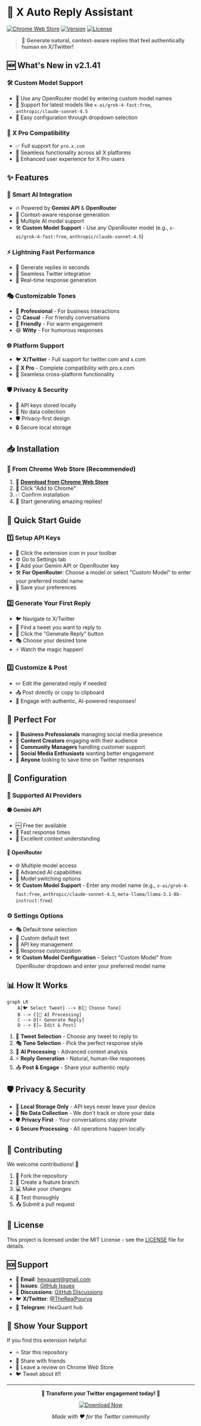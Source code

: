 # 🤖 X Auto Reply Assistant

[![Chrome Web Store](https://img.shields.io/badge/Chrome%20Web%20Store-Download-blue?style=for-the-badge&logo=google-chrome)](https://chromewebstore.google.com/detail/x-auto-reply-assistant/hopmlipidbngnbkokpjllfflnedfajfc?pli=1)
[![Version](https://img.shields.io/badge/Version-2.1.41-green?style=for-the-badge)](https://github.com/xPOURY4/X-Auto-Reply-Assistant)
[![License](https://img.shields.io/badge/License-MIT-yellow?style=for-the-badge)](LICENSE)

> 🚀 **Generate natural, context-aware replies that feel authentically human on X/Twitter!**

## 🆕 What's New in v2.1.41

### 🛠️ **Custom Model Support**
- 🎯 Use any OpenRouter model by entering custom model names
- 🚀 Support for latest models like `x-ai/grok-4-fast:free`, `anthropic/claude-sonnet-4.5`
- 🔧 Easy configuration through dropdown selection

### 💼 **X Pro Compatibility**
- ✅ Full support for `pro.x.com`
- 🔄 Seamless functionality across all X platforms
- 🎯 Enhanced user experience for X Pro users

## ✨ Features

### 🧠 **Smart AI Integration**
- 🔥 Powered by **Gemini API** & **OpenRouter**
- 🎯 Context-aware response generation
- 🤖 Multiple AI model support
- 🛠️ **Custom Model Support** - Use any OpenRouter model (e.g., `x-ai/grok-4-fast:free`, `anthropic/claude-sonnet-4.5`)

### ⚡ **Lightning Fast Performance**
- 🚀 Generate replies in seconds
- 💨 Seamless Twitter integration
- 🔄 Real-time response generation

### 🎭 **Customizable Tones**
- 💼 **Professional** - For business interactions
- 😊 **Casual** - For friendly conversations
- 🤝 **Friendly** - For warm engagement
- 😄 **Witty** - For humorous responses

### 🌐 **Platform Support**
- 🐦 **X/Twitter** - Full support for twitter.com and x.com
- 💼 **X Pro** - Complete compatibility with pro.x.com
- 🔄 Seamless cross-platform functionality

### 🛡️ **Privacy & Security**
- 🔐 API keys stored locally
- 🚫 No data collection
- 🛡️ Privacy-first design
- 🔒 Secure local storage

## 📥 Installation

### 🌟 From Chrome Web Store (Recommended)

1. 🔗 **[Download from Chrome Web Store](https://chromewebstore.google.com/detail/x-auto-reply-assistant/hopmlipidbngnbkokpjllfflnedfajfc?pli=1)**
2. 📌 Click "Add to Chrome"
3. ✅ Confirm installation
4. 🎉 Start generating amazing replies!

## 🚀 Quick Start Guide

### 1️⃣ **Setup API Keys**
- 🔑 Click the extension icon in your toolbar
- ⚙️ Go to Settings tab
- 🔐 Add your Gemini API or OpenRouter key
- 🛠️ **For OpenRouter**: Choose a model or select "Custom Model" to enter your preferred model name
- 💾 Save your preferences

### 2️⃣ **Generate Your First Reply**
- 🐦 Navigate to X/Twitter
- 📝 Find a tweet you want to reply to
- 🎯 Click the "Generate Reply" button
- 🎭 Choose your desired tone
- ⚡ Watch the magic happen!

### 3️⃣ **Customize & Post**
- ✏️ Edit the generated reply if needed
- 📤 Post directly or copy to clipboard
- 🎉 Engage with authentic, AI-powered responses!

## 🎯 Perfect For

- 💼 **Business Professionals** managing social media presence
- 📱 **Content Creators** engaging with their audience
- 🤝 **Community Managers** handling customer support
- 👥 **Social Media Enthusiasts** wanting better engagement
- 🚀 **Anyone** looking to save time on Twitter responses

## 🔧 Configuration

### 🤖 **Supported AI Providers**

#### 🟢 **Gemini API**
- 🆓 Free tier available
- 🚀 Fast response times
- 🎯 Excellent context understanding

#### 🔵 **OpenRouter**
- 🌐 Multiple model access
- 💪 Advanced AI capabilities
- 🔄 Model switching options
- 🛠️ **Custom Model Support** - Enter any model name (e.g., `x-ai/grok-4-fast:free`, `anthropic/claude-sonnet-4.5`, `meta-llama/llama-3.1-8b-instruct:free`)

### ⚙️ **Settings Options**
- 🎭 Default tone selection
- 📝 Custom default text
- 🔑 API key management
- 🎨 Response customization
- 🛠️ **Custom Model Configuration** - Select "Custom Model" from OpenRouter dropdown and enter your preferred model name

## 📊 How It Works

```mermaid
graph LR
    A[🐦 Select Tweet] --> B[🎯 Choose Tone]
    B --> C[🤖 AI Processing]
    C --> D[⚡ Generate Reply]
    D --> E[✏️ Edit & Post]
```

1. 📝 **Tweet Selection** - Choose any tweet to reply to
2. 🎭 **Tone Selection** - Pick the perfect response style
3. 🤖 **AI Processing** - Advanced context analysis
4. ⚡ **Reply Generation** - Natural, human-like responses
5. 📤 **Post & Engage** - Share your authentic reply

## 🛡️ Privacy & Security

- 🔐 **Local Storage Only** - API keys never leave your device
- 🚫 **No Data Collection** - We don't track or store your data
- 🛡️ **Privacy First** - Your conversations stay private
- 🔒 **Secure Processing** - All operations happen locally

## 🤝 Contributing

We welcome contributions! 🎉

1. 🍴 Fork the repository
2. 🌿 Create a feature branch
3. 💻 Make your changes
4. 🧪 Test thoroughly
5. 📤 Submit a pull request

## 📝 License

This project is licensed under the MIT License - see the [LICENSE](LICENSE) file for details.

## 🆘 Support

- 📧 **Email**: hexquant@gmail.com
- 🐛 **Issues**: [GitHub Issues](https://github.com/xPOURY4/X-Auto-Reply-Assistant/issues)
- 💬 **Discussions**: [GitHub Discussions](https://github.com/xPOURY4/X-Auto-Reply-Assistant/discussions)
- 🐦 **X/Twitter**: [@TheRealPourya](https://x.com/TheRealPourya)
- 📱 **Telegram**: HexQuant hub

## 🌟 Show Your Support

If you find this extension helpful:

- ⭐ Star this repository
- 🔄 Share with friends
- 📝 Leave a review on Chrome Web Store
- 🐦 Tweet about it!!

---

<div align="center">

**🚀 Transform your Twitter engagement today! 🌟**

[![Download Now](https://img.shields.io/badge/Download%20Now-Chrome%20Web%20Store-blue?style=for-the-badge&logo=google-chrome)](https://chromewebstore.google.com/detail/x-auto-reply-assistant/hopmlipidbngnbkokpjllfflnedfajfc?pli=1)

*Made with ❤️ for the Twitter community*

</div>
